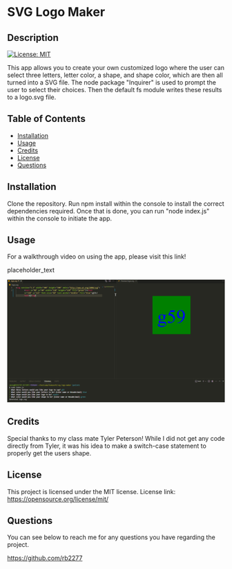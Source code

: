  # SVG Logo Maker

## Description

[![License: MIT](https://img.shields.io/badge/License-MIT-yellow.svg)](https://opensource.org/licenses/MIT)

This app allows you to create your own customized logo where the user can select three letters, letter color, a shape, and shape color, which are then all turned into a SVG file. The node package "Inquirer" is used to prompt the user to select their choices. Then the default fs module writes these results to a logo.svg file. 

## Table of Contents

- [Installation](#installation)
- [Usage](#usage)
- [Credits](#credits)
- [License](#license)
- [Questions](#questions)

## Installation

Clone the repository. Run npm install within the console to install the correct dependencies required. Once that is done, you can run "node index.js" within the console to initiate the app. 

## Usage

For a walkthrough video on using the app, please visit this link! 

placeholder_text

![Example Image of the site](./examples/exampleImage.png)

## Credits

Special thanks to my class mate Tyler Peterson! While I did not get any code directly from Tyler, it was his idea to make a switch-case statement to properly get the users shape.

## License

This project is licensed under the MIT license. License link: https://opensource.org/license/mit/

## Questions

You can see below to reach me for any questions you have regarding the project.

https://github.com/rb2277



